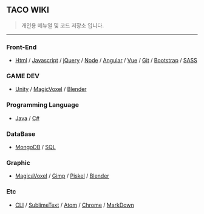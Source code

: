 ## TACO WIKI
> 개인용 메뉴얼 및 코드 저장소 입니다. 

---

### Front-End

* [Html](https://github.com/evashork/taco/tree/master/frontend/html)
/ [Javascript](https://github.com/evashork/taco/tree/master/frontend/javascript)
/ [jQuery](https://github.com/evashork/taco/tree/master/frontend/jquery)
/ [Node](https://github.com/evashork/taco/tree/master/frontend/node)
/ [Angular](https://github.com/evashork/taco/tree/master/frontend/angular)
/ [Vue](https://github.com/evashork/taco/tree/master/frontend/vue)
/ [Git](https://github.com/evashork/taco/tree/master/frontend/git사용법.md)
/ [Bootstrap](https://github.com/evashork/taco/tree/master/frontend/bootstrap.md)
/ [SASS](https://github.com/evashork/taco/tree/master/frontend/sass.md)

### GAME DEV
* [Unity](https://github.com/evashork/taco/tree/game/unity.md)
/ [MagicVoxel](https://github.com/evashork/taco/tree/game/unity.md)
/ [Blender](https://github.com/evashork/taco/tree/game/blender.md)

### Programming Language

* [Java](https://github.com/evashork/taco/tree/master/program/java)
/ [C#](https://github.com/evashork/taco/tree/master/program/C#)


### DataBase

* [MongoDB](https://github.com/evashork/taco/tree/master/database/mongodb.md)
/ [SQL](https://github.com/evashork/taco/tree/master/database/sql)

### Graphic
* [MagicaVoxel](https://github.com/evashork/taco/tree/master/etc/magicaVoxel.md)
/ [Gimp](https://github.com/evashork/taco/tree/master/etc/gimp.md)
/ [Piskel](https://github.com/evashork/taco/tree/master/etc/piskel.md)
/ [Blender](https://github.com/evashork/taco/tree/master/etc/blender.md)

### Etc

* [CLI](https://github.com/evashork/taco/tree/master/etc/CLI.md)
/ [SublimeText](https://github.com/evashork/taco/tree/master/etc/sublimetext)
/ [Atom](https://github.com/evashork/taco/tree/master/etc/atom)
/ [Chrome](https://github.com/evashork/taco/tree/master/etc/chrome)
/ [MarkDown](https://github.com/evashork/taco/tree/master/etc/markdown)




